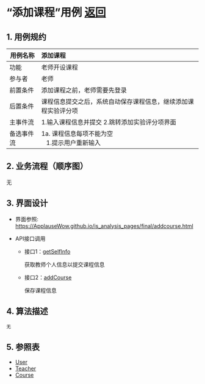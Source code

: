 # “添加课程”用例 [返回](../README.md)
## 1. 用例规约

|用例名称|添加课程|
|-------|:-------------|
|功能|老师开设课程|
|参与者|老师|
|前置条件|添加课程之前，老师需要先登录|
|后置条件| 课程信息提交之后，系统自动保存课程信息，继续添加课程实验评分项|
|主事件流| 1.输入课程信息并提交 2.跳转添加实验评分项界面|
|备选事件流|1a. 课程信息每项不能为空 <br/>&nbsp;&nbsp; 1.提示用户重新输入|


## 2. 业务流程（顺序图）
无
    
## 3. 界面设计
- 界面参照: https://ApplauseWow.github.io/is_analysis_pages/final/addcourse.html

- API接口调用

    - 接口1：[getSelfInfo](../interface/getSelfInfo.md)
        
        获取教师个人信息以提交课程信息
        
    - 接口2：[addCourse](../interface/addCourse.md)
        
        保存课程信息
         
    
## 4. 算法描述
    无
    
## 5. 参照表

- [User](../DataTables.md/#USERS)
- [Teacher](../DataTables.md/#TEACHERS)
- [Course](../DataTables.md/#COURSES)